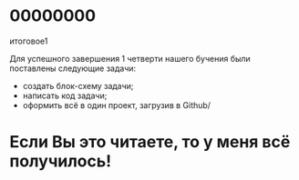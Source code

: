 # 00000000
итоговое1

Для успешного завершения 1 четверти нашего бучения были поставлены следующие задачи:
* создать блок-схему задачи;
* написать код задачи;
* оформить всё в один проект, загрузив в Github/

# Если Вы это читаете, то у меня всё получилось!
